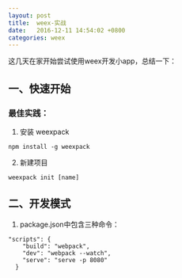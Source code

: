 ```yaml
---
layout: post
title:  weex-实战
date:   2016-12-11 14:54:02 +0800
categories: weex
---
```



这几天在家开始尝试使用weex开发小app，总结一下：

## 一、快速开始

### 最佳实践：
1. 安装 weexpack
``````
npm install -g weexpack
``````
2. 新建项目
``````
weexpack init [name]
``````

## 二、开发模式
1. package.json中包含三种命令：
``````
"scripts": {
    "build": "webpack",
    "dev": "webpack --watch",
    "serve": "serve -p 8080"
  }
``````
